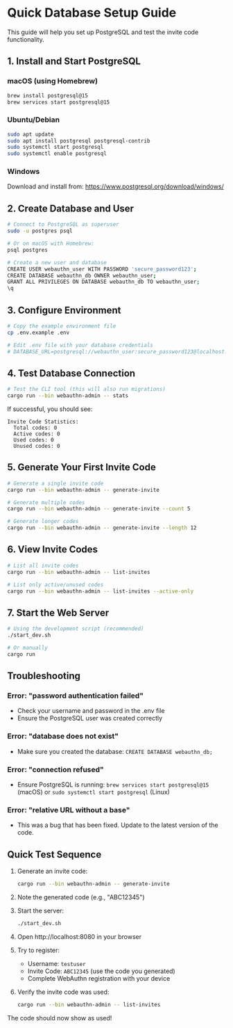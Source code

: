 # Quick Database Setup Guide

This guide will help you set up PostgreSQL and test the invite code functionality.

## 1. Install and Start PostgreSQL

### macOS (using Homebrew)

```bash
brew install postgresql@15
brew services start postgresql@15
```

### Ubuntu/Debian

```bash
sudo apt update
sudo apt install postgresql postgresql-contrib
sudo systemctl start postgresql
sudo systemctl enable postgresql
```

### Windows

Download and install from: https://www.postgresql.org/download/windows/

## 2. Create Database and User

```bash
# Connect to PostgreSQL as superuser
sudo -u postgres psql

# Or on macOS with Homebrew:
psql postgres

# Create a new user and database
CREATE USER webauthn_user WITH PASSWORD 'secure_password123';
CREATE DATABASE webauthn_db OWNER webauthn_user;
GRANT ALL PRIVILEGES ON DATABASE webauthn_db TO webauthn_user;
\q
```

## 3. Configure Environment

```bash
# Copy the example environment file
cp .env.example .env

# Edit .env file with your database credentials
# DATABASE_URL=postgresql://webauthn_user:secure_password123@localhost:5432/webauthn_db
```

## 4. Test Database Connection

```bash
# Test the CLI tool (this will also run migrations)
cargo run --bin webauthn-admin -- stats
```

If successful, you should see:

```
Invite Code Statistics:
  Total codes: 0
  Active codes: 0
  Used codes: 0
  Unused codes: 0
```

## 5. Generate Your First Invite Code

```bash
# Generate a single invite code
cargo run --bin webauthn-admin -- generate-invite

# Generate multiple codes
cargo run --bin webauthn-admin -- generate-invite --count 5

# Generate longer codes
cargo run --bin webauthn-admin -- generate-invite --length 12
```

## 6. View Invite Codes

```bash
# List all invite codes
cargo run --bin webauthn-admin -- list-invites

# List only active/unused codes
cargo run --bin webauthn-admin -- list-invites --active-only
```

## 7. Start the Web Server

```bash
# Using the development script (recommended)
./start_dev.sh

# Or manually
cargo run
```

## Troubleshooting

### Error: "password authentication failed"

- Check your username and password in the .env file
- Ensure the PostgreSQL user was created correctly

### Error: "database does not exist"

- Make sure you created the database: `CREATE DATABASE webauthn_db;`

### Error: "connection refused"

- Ensure PostgreSQL is running: `brew services start postgresql@15` (macOS) or `sudo systemctl start postgresql` (Linux)

### Error: "relative URL without a base"

- This was a bug that has been fixed. Update to the latest version of the code.

## Quick Test Sequence

1. Generate an invite code:
   ```bash
   cargo run --bin webauthn-admin -- generate-invite
   ```

2. Note the generated code (e.g., "ABC12345")

3. Start the server:
   ```bash
   ./start_dev.sh
   ```

4. Open http://localhost:8080 in your browser

5. Try to register:
   - Username: `testuser`
   - Invite Code: `ABC12345` (use the code you generated)
   - Complete WebAuthn registration with your device

6. Verify the invite code was used:
   ```bash
   cargo run --bin webauthn-admin -- list-invites
   ```

The code should now show as used!

